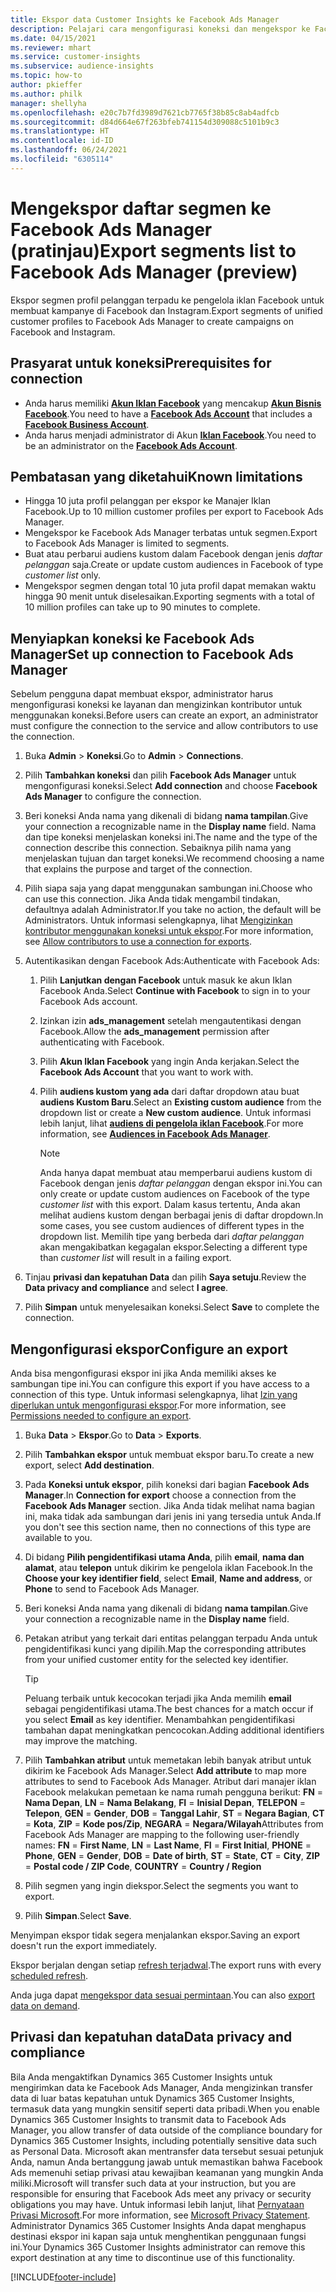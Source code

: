 ```yaml
---
title: Ekspor data Customer Insights ke Facebook Ads Manager
description: Pelajari cara mengonfigurasi koneksi dan mengekspor ke Facebook Ads Manager.
ms.date: 04/15/2021
ms.reviewer: mhart
ms.service: customer-insights
ms.subservice: audience-insights
ms.topic: how-to
author: pkieffer
ms.author: philk
manager: shellyha
ms.openlocfilehash: e20c7b7fd3989d7621cb7765f38b85c8ab4adfcb
ms.sourcegitcommit: d84d664e67f263bfeb741154d309088c5101b9c3
ms.translationtype: HT
ms.contentlocale: id-ID
ms.lasthandoff: 06/24/2021
ms.locfileid: "6305114"
---
```

# <a name="export-segments-list-to-facebook-ads-manager-preview"></a><span data-ttu-id="a7775-103">Mengekspor daftar segmen ke Facebook Ads Manager (pratinjau)</span><span class="sxs-lookup"><span data-stu-id="a7775-103">Export segments list to Facebook Ads Manager (preview)</span></span>

<span data-ttu-id="a7775-104">Ekspor segmen profil pelanggan terpadu ke pengelola iklan Facebook untuk membuat kampanye di Facebook dan Instagram.</span><span class="sxs-lookup"><span data-stu-id="a7775-104">Export segments of unified customer profiles to Facebook Ads Manager to create campaigns on Facebook and Instagram.</span></span>

## <a name="prerequisites-for-connection"></a><span data-ttu-id="a7775-105">Prasyarat untuk koneksi</span><span class="sxs-lookup"><span data-stu-id="a7775-105">Prerequisites for connection</span></span>

- <span data-ttu-id="a7775-106">Anda harus memiliki [**Akun Iklan Facebook**](https://www.facebook.com/business/learn/lessons/step-by-step-ads-manager-account) yang mencakup [**Akun Bisnis Facebook**](https://business.facebook.com/).</span><span class="sxs-lookup"><span data-stu-id="a7775-106">You need to have a [**Facebook Ads Account**](https://www.facebook.com/business/learn/lessons/step-by-step-ads-manager-account) that includes a [**Facebook Business Account**](https://business.facebook.com/).</span></span>
- <span data-ttu-id="a7775-107">Anda harus menjadi administrator di Akun [**Iklan Facebook**](https://www.facebook.com/business/learn/lessons/step-by-step-ads-manager-account).</span><span class="sxs-lookup"><span data-stu-id="a7775-107">You need to be an administrator on the [**Facebook Ads Account**](https://www.facebook.com/business/learn/lessons/step-by-step-ads-manager-account).</span></span>

## <a name="known-limitations"></a><span data-ttu-id="a7775-108">Pembatasan yang diketahui</span><span class="sxs-lookup"><span data-stu-id="a7775-108">Known limitations</span></span>

- <span data-ttu-id="a7775-109">Hingga 10 juta profil pelanggan per ekspor ke Manajer Iklan Facebook.</span><span class="sxs-lookup"><span data-stu-id="a7775-109">Up to 10 million customer profiles per export to Facebook Ads Manager.</span></span>
- <span data-ttu-id="a7775-110">Mengekspor ke Facebook Ads Manager terbatas untuk segmen.</span><span class="sxs-lookup"><span data-stu-id="a7775-110">Export to Facebook Ads Manager is limited to segments.</span></span>
- <span data-ttu-id="a7775-111">Buat atau perbarui audiens kustom dalam Facebook dengan jenis *daftar pelanggan* saja.</span><span class="sxs-lookup"><span data-stu-id="a7775-111">Create or update custom audiences in Facebook of type *customer list* only.</span></span>
- <span data-ttu-id="a7775-112">Mengekspor segmen dengan total 10 juta profil dapat memakan waktu hingga 90 menit untuk diselesaikan.</span><span class="sxs-lookup"><span data-stu-id="a7775-112">Exporting segments with a total of 10 million profiles can take up to 90 minutes to complete.</span></span>

## <a name="set-up-connection-to-facebook-ads-manager"></a><span data-ttu-id="a7775-113">Menyiapkan koneksi ke Facebook Ads Manager</span><span class="sxs-lookup"><span data-stu-id="a7775-113">Set up connection to Facebook Ads Manager</span></span>

<span data-ttu-id="a7775-114">Sebelum pengguna dapat membuat ekspor, administrator harus mengonfigurasi koneksi ke layanan dan mengizinkan kontributor untuk menggunakan koneksi.</span><span class="sxs-lookup"><span data-stu-id="a7775-114">Before users can create an export, an administrator must configure the connection to the service and allow contributors to use the connection.</span></span>

1. <span data-ttu-id="a7775-115">Buka **Admin** > **Koneksi**.</span><span class="sxs-lookup"><span data-stu-id="a7775-115">Go to **Admin** > **Connections**.</span></span>

1. <span data-ttu-id="a7775-116">Pilih **Tambahkan koneksi** dan pilih **Facebook Ads Manager** untuk mengonfigurasi koneksi.</span><span class="sxs-lookup"><span data-stu-id="a7775-116">Select **Add connection** and choose **Facebook Ads Manager** to configure the connection.</span></span>

1. <span data-ttu-id="a7775-117">Beri koneksi Anda nama yang dikenali di bidang **nama tampilan**.</span><span class="sxs-lookup"><span data-stu-id="a7775-117">Give your connection a recognizable name in the **Display name** field.</span></span> <span data-ttu-id="a7775-118">Nama dan tipe koneksi menjelaskan koneksi ini.</span><span class="sxs-lookup"><span data-stu-id="a7775-118">The name and the type of the connection describe this connection.</span></span> <span data-ttu-id="a7775-119">Sebaiknya pilih nama yang menjelaskan tujuan dan target koneksi.</span><span class="sxs-lookup"><span data-stu-id="a7775-119">We recommend choosing a name that explains the purpose and target of the connection.</span></span>

1. <span data-ttu-id="a7775-120">Pilih siapa saja yang dapat menggunakan sambungan ini.</span><span class="sxs-lookup"><span data-stu-id="a7775-120">Choose who can use this connection.</span></span> <span data-ttu-id="a7775-121">Jika Anda tidak mengambil tindakan, defaultnya adalah Administrator.</span><span class="sxs-lookup"><span data-stu-id="a7775-121">If you take no action, the default will be Administrators.</span></span> <span data-ttu-id="a7775-122">Untuk informasi selengkapnya, lihat [Mengizinkan kontributor menggunakan koneksi untuk ekspor](connections.md#allow-contributors-to-use-a-connection-for-exports).</span><span class="sxs-lookup"><span data-stu-id="a7775-122">For more information, see [Allow contributors to use a connection for exports](connections.md#allow-contributors-to-use-a-connection-for-exports).</span></span>

1. <span data-ttu-id="a7775-123">Autentikasikan dengan Facebook Ads:</span><span class="sxs-lookup"><span data-stu-id="a7775-123">Authenticate with Facebook Ads:</span></span> 

   1. <span data-ttu-id="a7775-124">Pilih **Lanjutkan dengan Facebook** untuk masuk ke akun Iklan Facebook Anda.</span><span class="sxs-lookup"><span data-stu-id="a7775-124">Select **Continue with Facebook** to sign in to your Facebook Ads account.</span></span>

   1. <span data-ttu-id="a7775-125">Izinkan izin **ads_management** setelah mengautentikasi dengan Facebook.</span><span class="sxs-lookup"><span data-stu-id="a7775-125">Allow the **ads_management** permission after authenticating with Facebook.</span></span>

   1. <span data-ttu-id="a7775-126">Pilih **Akun Iklan Facebook** yang ingin Anda kerjakan.</span><span class="sxs-lookup"><span data-stu-id="a7775-126">Select the **Facebook Ads Account** that you want to work with.</span></span>

   1. <span data-ttu-id="a7775-127">Pilih **audiens kustom yang ada** dari daftar dropdown atau buat **audiens Kustom Baru**.</span><span class="sxs-lookup"><span data-stu-id="a7775-127">Select an **Existing custom audience** from the dropdown list or create a **New custom audience**.</span></span> <span data-ttu-id="a7775-128">Untuk informasi lebih lanjut, lihat [**audiens di pengelola iklan Facebook**](https://www.facebook.com/business/help/744354708981227?id=2469097953376494).</span><span class="sxs-lookup"><span data-stu-id="a7775-128">For more information, see [**Audiences in Facebook Ads Manager**](https://www.facebook.com/business/help/744354708981227?id=2469097953376494).</span></span>
      > [!NOTE]
      > <span data-ttu-id="a7775-129">Anda hanya dapat membuat atau memperbarui audiens kustom di Facebook dengan jenis *daftar pelanggan* dengan ekspor ini.</span><span class="sxs-lookup"><span data-stu-id="a7775-129">You can only create or update custom audiences on Facebook of the type *customer list* with this export.</span></span> <span data-ttu-id="a7775-130">Dalam kasus tertentu, Anda akan melihat audiens kustom dengan berbagai jenis di daftar dropdown.</span><span class="sxs-lookup"><span data-stu-id="a7775-130">In some cases, you see custom audiences of different types in the dropdown list.</span></span> <span data-ttu-id="a7775-131">Memilih tipe yang berbeda dari *daftar pelanggan* akan mengakibatkan kegagalan ekspor.</span><span class="sxs-lookup"><span data-stu-id="a7775-131">Selecting a different type than *customer list* will result in a failing export.</span></span> 

1. <span data-ttu-id="a7775-132">Tinjau **privasi dan kepatuhan Data** dan pilih **Saya setuju**.</span><span class="sxs-lookup"><span data-stu-id="a7775-132">Review the **Data privacy and compliance** and select **I agree**.</span></span>

1. <span data-ttu-id="a7775-133">Pilih **Simpan** untuk menyelesaikan koneksi.</span><span class="sxs-lookup"><span data-stu-id="a7775-133">Select **Save** to complete the connection.</span></span>

## <a name="configure-an-export"></a><span data-ttu-id="a7775-134">Mengonfigurasi ekspor</span><span class="sxs-lookup"><span data-stu-id="a7775-134">Configure an export</span></span>

<span data-ttu-id="a7775-135">Anda bisa mengonfigurasi ekspor ini jika Anda memiliki akses ke sambungan tipe ini.</span><span class="sxs-lookup"><span data-stu-id="a7775-135">You can configure this export if you have access to a connection of this type.</span></span> <span data-ttu-id="a7775-136">Untuk informasi selengkapnya, lihat [Izin yang diperlukan untuk mengonfigurasi ekspor](export-destinations.md#set-up-a-new-export).</span><span class="sxs-lookup"><span data-stu-id="a7775-136">For more information, see [Permissions needed to configure an export](export-destinations.md#set-up-a-new-export).</span></span>

1. <span data-ttu-id="a7775-137">Buka **Data** > **Ekspor**.</span><span class="sxs-lookup"><span data-stu-id="a7775-137">Go to **Data** > **Exports**.</span></span>

1. <span data-ttu-id="a7775-138">Pilih **Tambahkan ekspor** untuk membuat ekspor baru.</span><span class="sxs-lookup"><span data-stu-id="a7775-138">To create a new export, select **Add destination**.</span></span> 

1. <span data-ttu-id="a7775-139">Pada **Koneksi untuk ekspor**, pilih koneksi dari bagian **Facebook Ads Manager**.</span><span class="sxs-lookup"><span data-stu-id="a7775-139">In **Connection for export** choose a connection from the **Facebook Ads Manager** section.</span></span> <span data-ttu-id="a7775-140">Jika Anda tidak melihat nama bagian ini, maka tidak ada sambungan dari jenis ini yang tersedia untuk Anda.</span><span class="sxs-lookup"><span data-stu-id="a7775-140">If you don't see this section name, then no connections of this type are available to you.</span></span>

1. <span data-ttu-id="a7775-141">Di bidang **Pilih pengidentifikasi utama Anda**, pilih **email**, **nama dan alamat**, atau **telepon** untuk dikirim ke pengelola iklan Facebook.</span><span class="sxs-lookup"><span data-stu-id="a7775-141">In the **Choose your key identifier field**, select **Email**, **Name and address**, or **Phone** to send to Facebook Ads Manager.</span></span> 

1. <span data-ttu-id="a7775-142">Beri koneksi Anda nama yang dikenali di bidang **nama tampilan**.</span><span class="sxs-lookup"><span data-stu-id="a7775-142">Give your connection a recognizable name in the **Display name** field.</span></span>

1. <span data-ttu-id="a7775-143">Petakan atribut yang terkait dari entitas pelanggan terpadu Anda untuk pengidentifikasi kunci yang dipilih.</span><span class="sxs-lookup"><span data-stu-id="a7775-143">Map the corresponding attributes from your unified customer entity for the selected key identifier.</span></span>
   > [!TIP]
   > <span data-ttu-id="a7775-144">Peluang terbaik untuk kecocokan terjadi jika Anda memilih **email** sebagai pengidentifikasi utama.</span><span class="sxs-lookup"><span data-stu-id="a7775-144">The best chances for a match occur if you select **Email** as key identifier.</span></span> <span data-ttu-id="a7775-145">Menambahkan pengidentifikasi tambahan dapat meningkatkan pencocokan.</span><span class="sxs-lookup"><span data-stu-id="a7775-145">Adding additional identifiers may improve the matching.</span></span>

1. <span data-ttu-id="a7775-146">Pilih **Tambahkan atribut** untuk memetakan lebih banyak atribut untuk dikirim ke Facebook Ads Manager.</span><span class="sxs-lookup"><span data-stu-id="a7775-146">Select **Add attribute** to map more attributes to send to Facebook Ads Manager.</span></span> <span data-ttu-id="a7775-147">Atribut dari manajer iklan Facebook melakukan pemetaan ke nama rumah pengguna berikut: **FN** = **Nama Depan**, **LN** = **Nama Belakang**, **FI** = **Inisial Depan**, **TELEPON** = **Telepon**, **GEN** = **Gender**, **DOB** = **Tanggal Lahir**, **ST** = **Negara Bagian**, **CT** = **Kota**, **ZIP** = **Kode pos/Zip**, **NEGARA** = **Negara/Wilayah**</span><span class="sxs-lookup"><span data-stu-id="a7775-147">Attributes from Facebook Ads Manager are mapping to the following user-friendly names: **FN** = **First Name**, **LN** = **Last Name**, **FI** = **First Initial**, **PHONE** = **Phone**, **GEN** = **Gender**, **DOB** = **Date of birth**, **ST** = **State**, **CT** = **City**, **ZIP** = **Postal code / ZIP Code**, **COUNTRY** = **Country / Region**</span></span>

1. <span data-ttu-id="a7775-148">Pilih segmen yang ingin diekspor.</span><span class="sxs-lookup"><span data-stu-id="a7775-148">Select the segments you want to export.</span></span>

1. <span data-ttu-id="a7775-149">Pilih **Simpan**.</span><span class="sxs-lookup"><span data-stu-id="a7775-149">Select **Save**.</span></span>

<span data-ttu-id="a7775-150">Menyimpan ekspor tidak segera menjalankan ekspor.</span><span class="sxs-lookup"><span data-stu-id="a7775-150">Saving an export doesn't run the export immediately.</span></span>

<span data-ttu-id="a7775-151">Ekspor berjalan dengan setiap [refresh terjadwal](system.md#schedule-tab).</span><span class="sxs-lookup"><span data-stu-id="a7775-151">The export runs with every [scheduled refresh](system.md#schedule-tab).</span></span> 

<span data-ttu-id="a7775-152">Anda juga dapat [mengekspor data sesuai permintaan](export-destinations.md#run-exports-on-demand).</span><span class="sxs-lookup"><span data-stu-id="a7775-152">You can also [export data on demand](export-destinations.md#run-exports-on-demand).</span></span> 

## <a name="data-privacy-and-compliance"></a><span data-ttu-id="a7775-153">Privasi dan kepatuhan data</span><span class="sxs-lookup"><span data-stu-id="a7775-153">Data privacy and compliance</span></span>

<span data-ttu-id="a7775-154">Bila Anda mengaktifkan Dynamics 365 Customer Insights untuk mengirimkan data ke Facebook Ads Manager, Anda mengizinkan transfer data di luar batas kepatuhan untuk Dynamics 365 Customer Insights, termasuk data yang mungkin sensitif seperti data pribadi.</span><span class="sxs-lookup"><span data-stu-id="a7775-154">When you enable Dynamics 365 Customer Insights to transmit data to Facebook Ads Manager, you allow transfer of data outside of the compliance boundary for Dynamics 365 Customer Insights, including potentially sensitive data such as Personal Data.</span></span> <span data-ttu-id="a7775-155">Microsoft akan mentransfer data tersebut sesuai petunjuk Anda, namun Anda bertanggung jawab untuk memastikan bahwa Facebook Ads memenuhi setiap privasi atau kewajiban keamanan yang mungkin Anda miliki.</span><span class="sxs-lookup"><span data-stu-id="a7775-155">Microsoft will transfer such data at your instruction, but you are responsible for ensuring that Facebook Ads meet any privacy or security obligations you may have.</span></span> <span data-ttu-id="a7775-156">Untuk informasi lebih lanjut, lihat [Pernyataan Privasi Microsoft](https://go.microsoft.com/fwlink/?linkid=396732).</span><span class="sxs-lookup"><span data-stu-id="a7775-156">For more information, see [Microsoft Privacy Statement](https://go.microsoft.com/fwlink/?linkid=396732).</span></span>
<span data-ttu-id="a7775-157">Administrator Dynamics 365 Customer Insights Anda dapat menghapus destinasi ekspor ini kapan saja untuk menghentikan penggunaan fungsi ini.</span><span class="sxs-lookup"><span data-stu-id="a7775-157">Your Dynamics 365 Customer Insights administrator can remove this export destination at any time to discontinue use of this functionality.</span></span>


[!INCLUDE[footer-include](../includes/footer-banner.md)]
